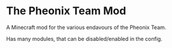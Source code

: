 The Pheonix Team Mod
==============

A Minecraft mod for the various endavours of the Pheonix Team. 

Has many modules, that can be disabled/enabled in the config. 
